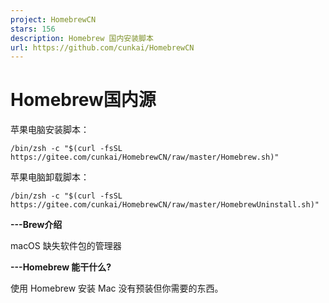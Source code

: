 ```yaml
---
project: HomebrewCN
stars: 156
description: Homebrew 国内安装脚本
url: https://github.com/cunkai/HomebrewCN
---
```


Homebrew国内源
===========

苹果电脑安装脚本：

```
/bin/zsh -c "$(curl -fsSL https://gitee.com/cunkai/HomebrewCN/raw/master/Homebrew.sh)"

```

苹果电脑卸载脚本：

```
/bin/zsh -c "$(curl -fsSL https://gitee.com/cunkai/HomebrewCN/raw/master/HomebrewUninstall.sh)"

```

**\---Brew介绍**

macOS 缺失软件包的管理器

**\---Homebrew 能干什么?**

使用 Homebrew 安装 Mac 没有预装但你需要的东西。
